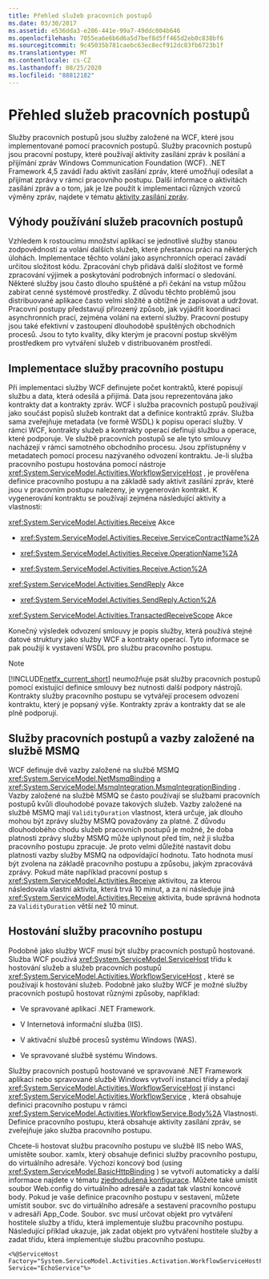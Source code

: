 ```yaml
---
title: Přehled služeb pracovních postupů
ms.date: 03/30/2017
ms.assetid: e536dda3-e286-441e-99a7-49ddc004b646
ms.openlocfilehash: 7055ea6e6b6d6a5d7bef8d5ff465d2eb0c838bf6
ms.sourcegitcommit: 9c45035b781caebc63ec8ecf912dc83fb6723b1f
ms.translationtype: MT
ms.contentlocale: cs-CZ
ms.lasthandoff: 08/25/2020
ms.locfileid: "88812182"
---
```

# <a name="workflow-services-overview"></a>Přehled služeb pracovních postupů

Služby pracovních postupů jsou služby založené na WCF, které jsou implementované pomocí pracovních postupů. Služby pracovních postupů jsou pracovní postupy, které používají aktivity zasílání zpráv k posílání a přijímání zpráv Windows Communication Foundation (WCF). .NET Framework 4,5 zavádí řadu aktivit zasílání zpráv, které umožňují odesílat a přijímat zprávy v rámci pracovního postupu. Další informace o aktivitách zasílání zpráv a o tom, jak je lze použít k implementaci různých vzorců výměny zpráv, najdete v tématu [aktivity zasílání zpráv](messaging-activities.md).

## <a name="benefits-of-using-workflow-services"></a>Výhody používání služeb pracovních postupů

Vzhledem k rostoucímu množství aplikací se jednotlivé služby stanou zodpovědností za volání dalších služeb, které přestanou práci na některých úlohách. Implementace těchto volání jako asynchronních operací zavádí určitou složitost kódu. Zpracování chyb přidává další složitost ve formě zpracování výjimek a poskytování podrobných informací o sledování. Některé služby jsou často dlouho spuštěné a při čekání na vstup můžou zabírat cenné systémové prostředky. Z důvodu těchto problémů jsou distribuované aplikace často velmi složité a obtížné je zapisovat a udržovat. Pracovní postupy představují přirozený způsob, jak vyjádřit koordinaci asynchronních prací, zejména volání na externí služby. Pracovní postupy jsou také efektivní v zastoupení dlouhodobě spuštěných obchodních procesů. Jsou to tyto kvality, díky kterým je pracovní postup skvělým prostředkem pro vytváření služeb v distribuovaném prostředí.

## <a name="implementing-a-workflow-service"></a>Implementace služby pracovního postupu

Při implementaci služby WCF definujete počet kontraktů, které popisují službu a data, která odesílá a přijímá. Data jsou reprezentována jako kontrakty dat a kontrakty zpráv. WCF i služba pracovních postupů používají jako součást popisů služeb kontrakt dat a definice kontraktů zpráv. Služba sama zveřejňuje metadata (ve formě WSDL) k popisu operací služby. V rámci WCF, kontrakty služeb a kontrakty operací definují službu a operace, které podporuje. Ve službě pracovních postupů se ale tyto smlouvy nacházejí v rámci samotného obchodního procesu. Jsou zpřístupněny v metadatech pomocí procesu nazývaného odvození kontraktu. Je-li služba pracovního postupu hostována pomocí nástroje <xref:System.ServiceModel.Activities.WorkflowServiceHost> , je prověřena definice pracovního postupu a na základě sady aktivit zasílání zpráv, které jsou v pracovním postupu nalezeny, je vygenerován kontrakt. K vygenerování kontraktu se používají zejména následující aktivity a vlastnosti:

<xref:System.ServiceModel.Activities.Receive> Akce

- <xref:System.ServiceModel.Activities.Receive.ServiceContractName%2A>

- <xref:System.ServiceModel.Activities.Receive.OperationName%2A>

- <xref:System.ServiceModel.Activities.Receive.Action%2A>

<xref:System.ServiceModel.Activities.SendReply> Akce

- <xref:System.ServiceModel.Activities.SendReply.Action%2A>

<xref:System.ServiceModel.Activities.TransactedReceiveScope> Akce

Konečný výsledek odvození smlouvy je popis služby, která používá stejné datové struktury jako služby WCF a kontrakty operací. Tyto informace se pak použijí k vystavení WSDL pro službu pracovního postupu.

> [!NOTE]
> [!INCLUDE[netfx_current_short](../../../../includes/netfx-current-short-md.md)] neumožňuje psát služby pracovních postupů pomocí existující definice smlouvy bez nutnosti další podpory nástrojů. Kontrakty služby pracovního postupu se vytvářejí procesem odvození kontraktu, který je popsaný výše. Kontrakty zpráv a kontrakty dat se ale plně podporují.

## <a name="workflow-services-and-msmq-based-bindings"></a>Služby pracovních postupů a vazby založené na službě MSMQ

WCF definuje dvě vazby založené na službě MSMQ <xref:System.ServiceModel.NetMsmqBinding> a <xref:System.ServiceModel.MsmqIntegration.MsmqIntegrationBinding> .  Vazby založené na službě MSMQ se často používají se službami pracovních postupů kvůli dlouhodobé povaze takových služeb. Vazby založené na službě MSMQ mají `ValidityDuration` vlastnost, která určuje, jak dlouho mohou být zprávy služby MSMQ považovány za platné. Z důvodu dlouhodobého chodu služeb pracovních postupů je možné, že doba platnosti zprávy služby MSMQ může uplynout před tím, než ji služba pracovního postupu zpracuje. Je proto velmi důležité nastavit dobu platnosti vazby služby MSMQ na odpovídající hodnotu. Tato hodnota musí být zvolena na základě pracovního postupu a způsobu, jakým zpracovává zprávy. Pokud máte například pracovní postup s <xref:System.ServiceModel.Activities.Receive> aktivitou, za kterou následovala vlastní aktivita, která trvá 10 minut, a za ní následuje jiná <xref:System.ServiceModel.Activities.Receive> aktivita, bude správná hodnota za `ValidityDuration` větší než 10 minut.

## <a name="hosting-a-workflow-service"></a>Hostování služby pracovního postupu

Podobně jako služby WCF musí být služby pracovních postupů hostované. Služba WCF používá <xref:System.ServiceModel.ServiceHost> třídu k hostování služeb a služeb pracovních postupů <xref:System.ServiceModel.Activities.WorkflowServiceHost> , které se používají k hostování služeb. Podobně jako služby WCF je možné služby pracovních postupů hostovat různými způsoby, například:

- Ve spravované aplikaci .NET Framework.

- V Internetová informační služba (IIS).

- V aktivační službě procesů systému Windows (WAS).

- Ve spravované službě systému Windows.

Služby pracovních postupů hostované ve spravované .NET Framework aplikaci nebo spravované službě Windows vytvoří instanci třídy a předají <xref:System.ServiceModel.Activities.WorkflowServiceHost> jí instanci <xref:System.ServiceModel.Activities.WorkflowService> , která obsahuje definici pracovního postupu v rámci <xref:System.ServiceModel.Activities.WorkflowService.Body%2A> Vlastnosti. Definice pracovního postupu, která obsahuje aktivity zasílání zpráv, se zveřejňuje jako služba pracovního postupu.

Chcete-li hostovat službu pracovního postupu ve službě IIS nebo WAS, umístěte soubor. xamlx, který obsahuje definici služby pracovního postupu, do virtuálního adresáře. Výchozí koncový bod (using <xref:System.ServiceModel.BasicHttpBinding> ) se vytvoří automaticky a další informace najdete v tématu [zjednodušená konfigurace](../simplified-configuration.md). Můžete také umístit soubor Web.config do virtuálního adresáře a zadat tak vlastní koncové body. Pokud je vaše definice pracovního postupu v sestavení, můžete umístit soubor. svc do virtuálního adresáře a sestavení pracovního postupu v adresáři App_Code. Soubor. svc musí určovat objekt pro vytváření hostitele služby a třídu, která implementuje službu pracovního postupu. Následující příklad ukazuje, jak zadat objekt pro vytváření hostitele služby a zadat třídu, která implementuje službu pracovního postupu.

```aspx-csharp
<%@ServiceHost Factory="System.ServiceModel.Activities.Activation.WorkflowServiceHostFactory"
Service="EchoService"%>
```
